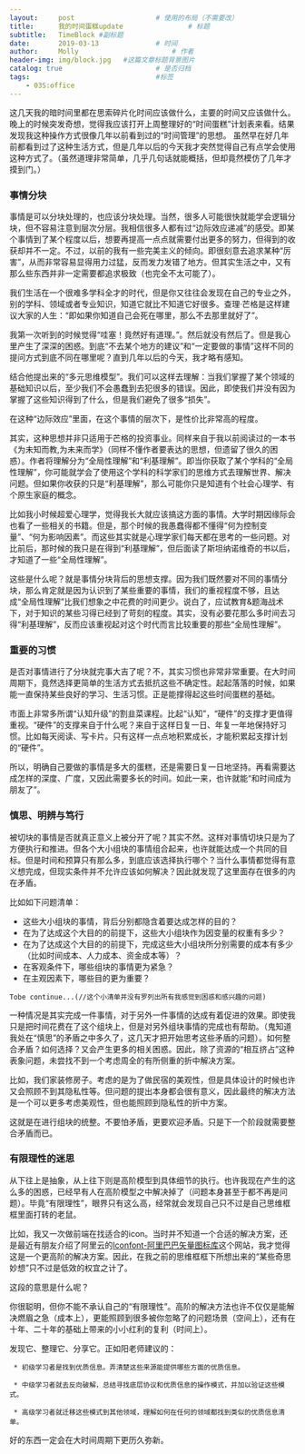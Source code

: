 ```yaml
---
layout:     post   				    # 使用的布局（不需要改）
title:      我的时间蛋糕update 				# 标题
subtitle:   TimeBlock #副标题
date:       2019-03-13 				# 时间
author:     Molly 						# 作者
header-img: img/block.jpg 	#这篇文章标题背景图片
catalog: true 						# 是否归档
tags:								#标签
    - 03S:office
---
```


这几天我的暗时间里都在思索碎片化时间应该做什么，主要的时间又应该做什么。晚上的时候突发奇想，觉得我应该打开上周整理好的“时间蛋糕”计划表来看。结果发现我这种操作方式很像几年以前看到过的“时间管理”的思想。
虽然早在好几年前都看到过了这种生活方式，但是几年以后的今天我才突然觉得自己有点学会使用这种方式了。（虽然道理非常简单，几乎几句话就能概括，但却竟然模仿了几年才摸到门。）


### 事情分块

事情是可以分块处理的，也应该分块处理。当然，很多人可能很快就能学会逻辑分块，但不容易注意到层次分层。我相信很多人都有过“边际效应递减”的感受。即某个事情到了某个程度以后，想要再提高一点点就需要付出更多的努力，但得到的收获却并不一定。不过，以前的我有一些完美主义的倾向。即很刻意去追求某种“厉害”，从而非常容易显得用力过猛，反而发力发错了地方。但其实生活之中，又有那么些东西并非一定需要都追求极致（也完全不太可能了）。


我们生活在一个很难多学科全才的时代，但是你又往往会发现在自己的专业之外，别的学科、领域或者专业知识，知道它就比不知道它好很多。查理·芒格是这样建议大家的人生：“即如果你知道自己会死在哪里，那么不去那里就好了”。

我第一次听到的时候觉得“哇塞！竟然好有道理。”。然后就没有然后了。但是我心里产生了深深的困惑。到底“不去某个地方的建议”和“一定要做的事情”这样不同的提问方式到底不同在哪里呢？直到几年以后的今天，我才略有感知。

结合他提出来的“多元思维模型”。我们可以这样去理解：当我们掌握了某个领域的基础知识以后，至少我们不会愚蠢到去犯很多的错误。因此，即使我们并没有因为掌握了这些知识得到了什么，但是我们避免了很多“损失”。


在这种“边际效应”里面，在这个事情的层次下，是性价比非常高的程度。


其实，这种思想并非只适用于芒格的投资事业。同样来自于我以前阅读过的一本书《为未知而教,为未来而学》（同样不懂作者要表达的思想，但遗留了很久的困惑）。作者将理解分为“全局性理解”和“利基理解”。即当你获取了某个学科的“全局性理解”，你可能就学会了使用这个学科的科学家们的思维方式去理解世界、解决问题。但如果你收获的只是“利基理解”，那么可能你只是知道有个社会心理学、有个原生家庭的概念。


比如我小时候超爱心理学，觉得我长大就应该搞这方面的事情。大学时期因缘际会也看了一些相关的书籍。但是，那个时候的我愚蠢得都不懂得“何为控制变量”、“何为影响因素”。而这些其实就是心理学家们每天都在思考的一些问题。对比前后，那时候的我只是在得到“利基理解”，但后面读了斯坦纳诺维奇的书以后，才知道了一些“全局性理解”。


这些是什么呢？就是事情分块背后的思想支撑。因为我们既然要对不同的事情分块，那么肯定就是因为认识到了某些重要的事情，我们的重视程度不够，且达成“全局性理解”比我们想象之中花费的时间更少。说白了，应试教育&题海战术下，对于知识的某些习得已经到了苛刻的程度。其实，没有必要花那么多时间去习得“利基理解”，反而应该重视起对这个时代而言比较重要的那些“全局性理解”。


### 重要的习惯
是否对事情进行了分块就完事大吉了呢？不，其实习惯也非常非常重要。在大时间周期下，竟然选择更简单的生活方式去抵抗这些不确定性。起起落落的时候，如果能一直保持某些良好的学习、生活习惯。正是能撑得起这些时间蛋糕的基础。


市面上非常多所谓“认知升级”的割韭菜课程。比起“认知”，“硬件”的支撑才更值得重视。“硬件”的支撑来自于什么呢？来自于这样日复一日、年复一年地保持好习惯。比如每天阅读、写卡片。只有这样一点点地积累成长，才能积累起支撑计划的“硬件”。


所以，明确自己要做的事情是多大的蛋糕，还是需要日复一日地坚持。再看需要达成怎样的深度、广度，又因此需要多长的时间。如此一来，也许就能“和时间成为朋友了”。


### 慎思、明辨与笃行
被切块的事情是否就真正意义上被分开了呢？其实不然。这样对事情切块只是为了方便执行和推进。但各个大小组块的事情组合起来，也许就能达成一个共同的目标。但是时间和预算只有那么多，到底应该选择执行哪个？当什么事情都觉得有意义想完成，但现实条件并不允许应该如何解决？因此就发现了这里面存在很多的内在矛盾。

比如如下问题清单：

* 这些大小组块的事情，背后分别都隐含着要达成怎样的目的？
* 在为了达成这个大目的的前提下，这些大小组块作为因变量的权重有多少？
* 在为了达成这个大目的的前提下，完成这些大小组块所分别需要的成本有多少（比如时间成本、人力成本、资金成本等）？
* 在客观条件下，哪些组块的事情更为紧急？
* 在主观因素下，哪些目的更为重要？

`Tobe continue...(//这个小清单并没有罗列出所有我感觉到困惑和感兴趣的问题)`

一种情况是其实完成一件事情，对于另外一件事情的达成有着促进的效果。即使我只是把时间花费在了这个组块上，但是对另外组块事情的完成也有帮助。（鬼知道我处在“慎思”的矛盾之中多久了，这几天才把开始思考这些矛盾的问题）。如何整合矛盾？如何选择？又会产生更多的相关困惑。因此，除了资源的“相互挤占”这种表象问题，未尝找不到一个考虑周全的有所侧重的折中解决方案。


比如，我们家装修房子。考虑的是为了做民宿的美观性，但是具体设计的时候也许又会照顾不到其隐私性等。但问题的提出本身都会很有意义，因此最终的解决方法是一个可以更多考虑美观性，但也能照顾到隐私性的折中方案。

这就是在进行组块的统整。不要怕矛盾，更要欢迎矛盾。只是下一个阶段就需要整合矛盾而已。



### 有限理性的迷思

从下往上是抽象，从上往下则是高阶模型到具体细节的执行。也许我现在产生的这么多的困惑，已经早有人在高阶模型之中解决掉了（问题本身甚至于都不再是问题）。毕竟“有限理性”，眼界只有这么高，经常就会发现自己只不过是自己思维框框里面打转的老鼠。

比如，我又一次做前端在找适合的icon。当时并不知道一个合适的解决方案，还是最近有朋友介绍了阿里云的[Iconfont-阿里巴巴矢量图标库](https://www.iconfont.cn/)这个网站，我才觉得这是一个更高阶的解决方案。因此，在我之前的思维框框下所想出来的“某些奇思妙想”只不过是低效的权宜之计了。


这段的意思是什么呢？

你很聪明，但你不能不承认自己的“有限理性”。高阶的解决方法也许不仅仅是能解决燃眉之急（成本上），更能照顾到很多被你忽略了的问题场景（空间上），还有在十年、二十年的基础上带来的小小红利的复利（时间上）。

发现它、整理它、分享它。正如阳老师建议的：

`` * 初级学习者是找到优质信息。弄清楚这些来源能提供哪些方面的优质信息。``

`` * 中级学习者就去反向破解，总结寻找底层协议和优质信息的操作模式，并加以验证这些模式。``

`` * 高级学习者就迁移这些模式到其他领域，理解如何在任何的领域都找到类似的优质信息清单。``

好的东西一定会在大时间周期下更历久弥新。

